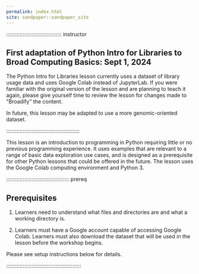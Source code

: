 ```yaml
---
permalink: index.html
site: sandpaper::sandpaper_site
---
```

::::::::::::::::::::::::::::::::::::: instructor
## First adaptation of Python Intro for Libraries to Broad Computing Basics: Sept 1, 2024
The Python Intro for Libraries lesson currently uses a dataset of library usage data and uses Google Colab instead of JupyterLab. If you were familiar with the original version of the lesson and are planning to teach it again, please give yourself time to review the lesson for changes made to "Broadify" the content.

In future, this lesson may be adapted to use a more genomic-oriented dataset.

:::::::::::::::::::::::::::::::::::::::::::::::::

This lesson is an introduction to programming in Python requiring little or no previous programming experience. It uses examples that are relevant to a range of basic data exploration use cases, and is designed as a prerequisite for other Python lessons that could be offered in the future. The lesson uses the Google Colab computing environment and Python 3.

::::::::::::::::::::::::::::::::::::::::::  prereq

## Prerequisites

1. Learners need to understand what files and directories are and
  what a working directory is.

2. Learners must have a Google account capable of accessing Google Colab. Learners must also download the dataset that will be used in the lesson before the workshop begins.
  
  Please see setup instructions below for details.
  

::::::::::::::::::::::::::::::::::::::::::::::::::

